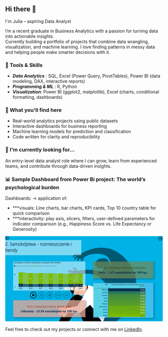 ## Hi there 👋

I'm Julia – aspiring Data Analyst

I’m a recent graduate in Business Analytics with a passion for turning data into actionable insights.  
Currently building a portfolio of projects that combine data wrangling, visualization, and machine learning.
I love finding patterns in messy data and helping people make smarter decisions with it.

### 🔧 Tools & Skills
- ***Data Analytics*** : SQL, Excel (Power Query, PivotTables), Power BI (data modeling, DAX, interactive reports) 
- ***Programming & ML*** : R, Python
- ***Visualization***: Power BI (ggplot2, matplotlib), Excel (charts, conditional formatting, dashboards) 


### 🧠 What you'll find here
- Real-world analytics projects using public datasets  
- Interactive dashboards for business reporting  
- Machine learning models for prediction and classification  
- Code written for clarity and reproducibility  

### 🚀 I'm currently looking for...
An entry-level data analyst role where I can grow, learn from experienced teams, and contribute through data-driven insights.

### 📊 Sample Dashboard from Power Bi project:  The world’s psychological burden
Dashboards: -> application of:
- ***visuals: Line charts, bar charts, KPI cards, Top 10 country table for quick comparison
- ***interactivity: play axis, slicers, filters, user-defined parameters for indicator comparison (e.g., Happiness Score vs. Life Expectancy or Generosity)

![Dashboard screenshot](./dashboard_1.png)


Feel free to check out my projects or connect with me on [LinkedIn](www.linkedin.com/in/juliagonciarczyk).
